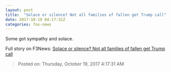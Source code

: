 ```yaml
---
layout: post
title:  "Solace or silence? Not all families of fallen get Trump call"
date: 2017-10-19 04:17:31Z
categories: fox-news
---
```


Some got sympathy and solace.


Full story on F3News: [Solace or silence? Not all families of fallen get Trump call](http://www.f3nws.com/n/KsNFdD)

> Posted on: Thursday, October 19, 2017 4:17:31 AM
